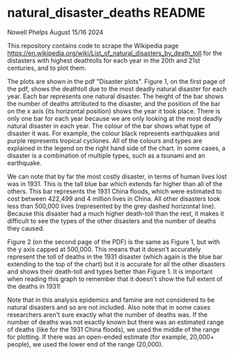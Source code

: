 # natural_disaster_deaths README
Nowell Phelps August 15/16 2024

This repository contains code to scrape the Wikipedia page https://en.wikipedia.org/wiki/List_of_natural_disasters_by_death_toll for the distasters with highest deathtolls for each year in the 20th and 21st centuries, and to plot them. 

The plots are shown in the pdf "Disaster plots". Figure 1, on the first page of the pdf, shows the deathtoll due to the most deadly natural disaster for each year. Each bar represents one natural disaster. The height of the bar shows the number of deaths attributed to the disaster, and the position of the bar on the x axis (its horizontal position) shows the year it took place. There is only one bar for each year because we are only looking at the most deadly natural disaster in each year. The colour of the bar shows what type of disaster it was. For example, the colour black represents earthquakes and purple represents tropical cyclones. All of the colours and types are explained in the legend on the right hand side of the chart. In some cases, a disaster is a combination of multiple types, such as a tsunami and an earthquake.

We can note that by far the most costly disaster, in terms of human lives lost was in 1931. This is the tall blue bar which extends far higher than all of the others. This bar represents the 1931 China floods, which were estimated to cost between 422,499 and 4 million lives in China. All other disasters took less than 500,000 lives (represented by the grey dashed horizontal line). Because this disaster had a much higher death-toll than the rest, it makes it difficult to see the types of the other disasters and the number of deaths they caused. 

Figure 2 (on the second page of the PDF) is the same as Figure 1, but with the y axis capped at 500,000. This means that it doesn't accurately represent the toll of deaths in the 1931 disaster (which again is the blue bar extending to the top of the chart) but it is accurate for all the other disasters and shows their death-toll and types better than Figure 1. It is important when reading this graph to remember that it doesn't show the full extent of the deaths in 1931!

Note that in this analysis epidemics and famine are not considered to be natural disasters and so are not included. Also note that in some cases researchers aren't sure exactly what the number of deaths was. If the number of deaths was not exactly known but there was an estimated range of deaths (like for the 1931 China floods), we used the middle of the range for plotting. If there was an open-ended estimate (for example, 20,000+ people), we used the lower end of the range (20,000). 
